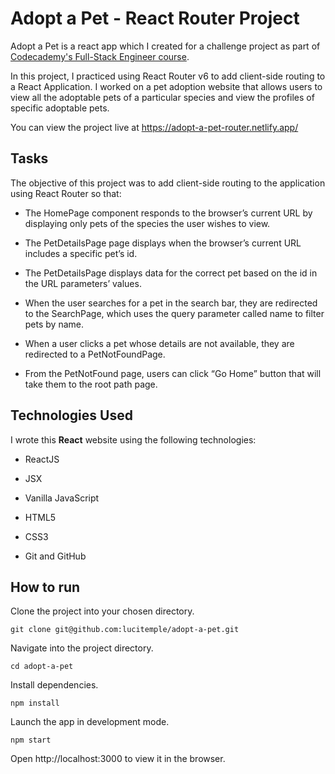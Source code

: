 
# Adopt a Pet - React Router Project
Adopt a Pet is a react app which I created for a challenge project as part of [Codecademy's Full-Stack Engineer course](https://www.codecademy.com/learn/paths/full-stack-engineer-career-path).

In this project, I practiced using React Router v6 to add client-side routing to a React Application. I worked on a pet adoption website that allows users to view all the adoptable pets of a particular species and view the profiles of specific adoptable pets.

You can view the project live at https://adopt-a-pet-router.netlify.app/



## Tasks

The objective of this project was to add client-side routing to the application using React Router so that: 

- The HomePage component responds to the browser’s current URL by displaying only pets of the species the user wishes to view.

- The PetDetailsPage page displays when the browser’s current URL includes a specific pet’s id.

- The PetDetailsPage displays data for the correct pet based on the id in the URL parameters’ values.

- When the user searches for a pet in the search bar, they are redirected to the SearchPage, which uses the query parameter called name to filter pets by name.

- When a user clicks a pet whose details are not available, they are redirected to a PetNotFoundPage.

- From the PetNotFound page, users can click “Go Home” button that will take them to the root path page.

  
  

## Technologies Used

I wrote this **React** website using the following technologies:

  

- ReactJS

- JSX

- Vanilla JavaScript

- HTML5

- CSS3

- Git and GitHub

  
  

## How to run

  

Clone the project into your chosen directory.

    git clone git@github.com:lucitemple/adopt-a-pet.git
 

Navigate into the project directory.  

    cd adopt-a-pet

  
Install dependencies.  

    npm install

Launch the app in development mode.

    npm start

Open http://localhost:3000 to view it in the browser.